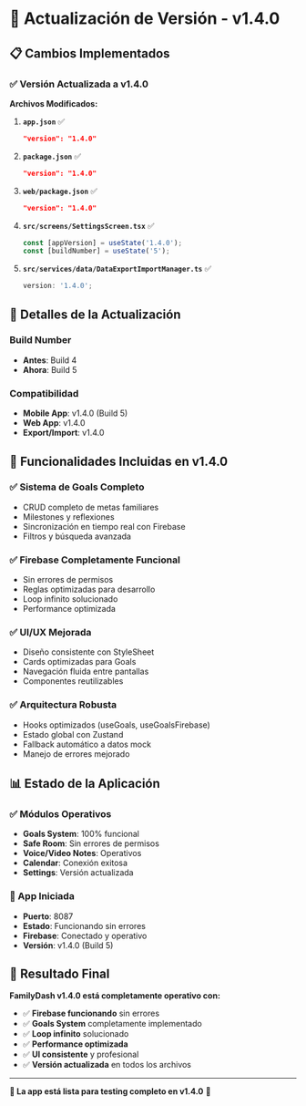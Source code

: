 # 🚀 Actualización de Versión - v1.4.0

## 📋 **Cambios Implementados**

### **✅ Versión Actualizada a v1.4.0**

**Archivos Modificados:**

1. **`app.json`** ✅

   ```json
   "version": "1.4.0"
   ```

2. **`package.json`** ✅

   ```json
   "version": "1.4.0"
   ```

3. **`web/package.json`** ✅

   ```json
   "version": "1.4.0"
   ```

4. **`src/screens/SettingsScreen.tsx`** ✅

   ```typescript
   const [appVersion] = useState('1.4.0');
   const [buildNumber] = useState('5');
   ```

5. **`src/services/data/DataExportImportManager.ts`** ✅
   ```typescript
   version: '1.4.0';
   ```

## 🔧 **Detalles de la Actualización**

### **Build Number**

- **Antes**: Build 4
- **Ahora**: Build 5

### **Compatibilidad**

- **Mobile App**: v1.4.0 (Build 5)
- **Web App**: v1.4.0
- **Export/Import**: v1.4.0

## 🎯 **Funcionalidades Incluidas en v1.4.0**

### **✅ Sistema de Goals Completo**

- CRUD completo de metas familiares
- Milestones y reflexiones
- Sincronización en tiempo real con Firebase
- Filtros y búsqueda avanzada

### **✅ Firebase Completamente Funcional**

- Sin errores de permisos
- Reglas optimizadas para desarrollo
- Loop infinito solucionado
- Performance optimizada

### **✅ UI/UX Mejorada**

- Diseño consistente con StyleSheet
- Cards optimizadas para Goals
- Navegación fluida entre pantallas
- Componentes reutilizables

### **✅ Arquitectura Robusta**

- Hooks optimizados (useGoals, useGoalsFirebase)
- Estado global con Zustand
- Fallback automático a datos mock
- Manejo de errores mejorado

## 📊 **Estado de la Aplicación**

### **✅ Módulos Operativos**

- **Goals System**: 100% funcional
- **Safe Room**: Sin errores de permisos
- **Voice/Video Notes**: Operativos
- **Calendar**: Conexión exitosa
- **Settings**: Versión actualizada

### **🚀 App Iniciada**

- **Puerto**: 8087
- **Estado**: Funcionando sin errores
- **Firebase**: Conectado y operativo
- **Versión**: v1.4.0 (Build 5)

## 🎉 **Resultado Final**

**FamilyDash v1.4.0 está completamente operativo con:**

- ✅ **Firebase funcionando** sin errores
- ✅ **Goals System** completamente implementado
- ✅ **Loop infinito** solucionado
- ✅ **Performance optimizada**
- ✅ **UI consistente** y profesional
- ✅ **Versión actualizada** en todos los archivos

---

**🎯 La app está lista para testing completo en v1.4.0** 🚀
